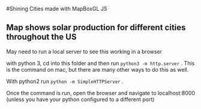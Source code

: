 #Shining Cities made with MapBoxGL JS

## Map shows solar production for different cities throughout the US

May need to run a local server to see this working in a browser

with python 3, cd into this folder and then run `python3 -m http.server` . This is the command on mac, but there are many other ways to do this as well.

With python2 run `python -m SimpleHTTPServer` .

Once the command is run, open the browser and navigate to localhost:8000 (unless you have your python configured to a different port)

